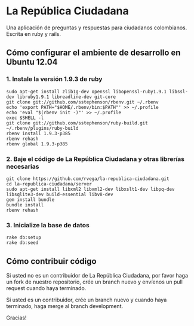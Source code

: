 La República Ciudadana
======================

Una aplicación de preguntas y respuestas para ciudadanos colombianos. Escrita en ruby y rails.


Cómo configurar el ambiente de desarrollo en Ubuntu 12.04
---------------------------------------------------------

### 1. Instale la versión 1.9.3 de ruby

    sudo apt-get install zlib1g-dev openssl libopenssl-ruby1.9.1 libssl-dev libruby1.9.1 libreadline-dev git-core
    git clone git://github.com/sstephenson/rbenv.git ~/.rbenv
    echo 'export PATH="$HOME/.rbenv/bin:$PATH"' >> ~/.profile
    echo 'eval "$(rbenv init -)"' >> ~/.profile
    exec $SHELL -l
    git clone git://github.com/sstephenson/ruby-build.git ~/.rbenv/plugins/ruby-build
    rbenv install 1.9.3-p385
    rbenv rehash
    rbenv global 1.9.3-p385

### 2. Baje el código de La República Ciudadana y otras librerías necesarias

    git clone https://github.com/rvega/la-republica-ciudadana.git
    cd la-republica-ciudadana/server
    sudo apt-get install libxml2 libxml2-dev libxslt1-dev libpq-dev libsqlite3-dev build-essential libv8-dev
    gem install bundle
    bundle install
    rbenv rehash

### 3. Inicialize la base de datos

    rake db:setup
    rake db:seed

Cómo contribuir código
----------------------

Si usted no es un contribuidor de La República Ciudadana, por favor haga un fork de nuestro repositorio, crée un branch nuevo y envíenos un pull request cuando haya terminado.

Si usted es un contribuidor, crée un branch nuevo y cuando haya terminado, haga merge al branch development.

Gracias!
